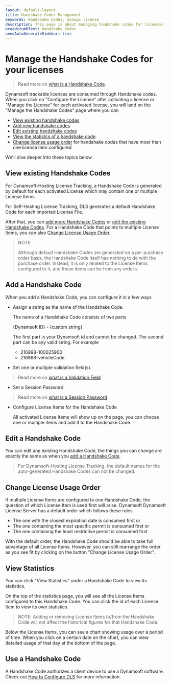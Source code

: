 ```yaml
---
layout: default-layout
title: Handshake Codes Management
keywords: Handshake Codes, manage license
description: This page is about managing handshake codes for licenses.
breadcrumbText: Handshake Codes
needAutoGenerateSidebar: true
---
```


# Manage the Handshake Codes for your licenses

> Read more on [what is a Handshake Code]({{site.about}}terms.html#handshake-code).

Dynamsoft trackable licenses are consumed through Handshake codes. When you click on "Configure the License" after activating a license or "Manage the License" for each activated license, you will land on the "Manage the Handshake Codes" page where you can

* [View existing handshake codes](#view-existing-handshake-codes)
* [Add new handshake codes](#add-a-handshake-code)
* [Edit existing handshake codes](#edit-a-handshake-code)
* [View the statistcs of a handshake code](#show-statistics)
* [Change license usage order](#change-license-usage-order) for handshake codes that have moer than one license item configured

We'll dive deeper into these topics below.

## View existing Handshake Codes

For Dynamsoft-Hosting License Tracking, a Handshake Code is generated by default for each activated License which may contain one or multiple License Items.

For Self-Hosting License Tracking, DLS generates a default Handshake Code for each imported License File.

After that, you can [add more Handshake Codes](#add-a-handshake-code) or [edit the existing Handshake Codes](#edit-a-handshake-code). For a Handshake Code that points to multiple License Items, you can also [Change License Usage Order](#change-license-usage-order).

> NOTE
>  
> Although default Handshake Codes are generated on a per purchase order basis, the Handshake Code itself has nothing to do with the purchase order. Instead, it is only related to the License Items configured to it, and these items can be from any order.s

## Add a Handshake Code

When you add a Handshake Code, you can configure it in a few ways

* Assign a string as the name of the Handshake Code. 

  The name of a Handshake Code consists of two parts

  {Dynamsoft ID} - {custom string}

  The first part is your Dynamsoft id and cannot be changed. The second part can be any valid string. For example

  + 216998-100025900
  + 216998-vehicleCode

* Set one or multiple validation field(s). 

> Read more on [what is a Validation Field]({{site.about}}terms.html#validation-field)

* Set a Session Password

> Read more on [what is a Session Password]({{site.about}}terms.html#session-password)

* Configure License Items for the Handshake Code

  All activated License Items will show up on the page, you can choose one or multiple items and add it to the Handshake Code.

## Edit a Handshake Code

You can edit any existing Handshake Code, the things you can change are exactly the same as when you [add a Handshake Code](#add-a-handshake-code).

> For Dynamsoft-Hosting License Tracking, the default names for the auto-generated Handshake Codes can not be changed.

## Change License Usage Order

If multiple License Items are configured to one Handshake Code, the question of which License Item is used first will arise. Dynamsoft Dynamsoft License Server has a default order which follows these rules

* The one with the closest expiration date is consumed first or
* The one containing the most specific permit is consumed first or
* The one containing the least restrictive permit is consumed first

With the default order, the Handshake Code should be able to take full advantage of all License Items. However, you can still rearrange the order as you see fit by clicking on the button "Change License Usage Order".

## View Statistics

<!-- Statistics per Item is also supported in 2.1 -->
You can click "View Statistics" under a Handshake Code to view its statistics.

On the top of the statistics page, you will see all the License Items configured to this Handshake Code. You can click the id of each License Item to view its own statistics.

> NOTE: Adding or removing License Items to/from the Handshake Code will not affect the historical figures for that Handshake Code.

Below the License Items, you can see a chart showing usage over a period of time. When you click on a certain date on the chart, you can view detailed usage of that day at the bottom of the page.

## Use a Handshake Code

A Handshake Code authorizes a client device to use a Dynamsoft software. Check out [How to Configure DLS]({{site.common}}mechanism.html#configure-dls) for more information.
